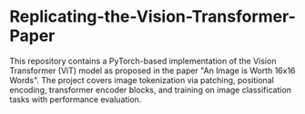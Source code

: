 # Replicating-the-Vision-Transformer-Paper
This repository contains a PyTorch-based implementation of the Vision Transformer (ViT) model as proposed in the paper "An Image is Worth 16x16 Words". The project covers image tokenization via patching, positional encoding, transformer encoder blocks, and training on image classification tasks with performance evaluation.
